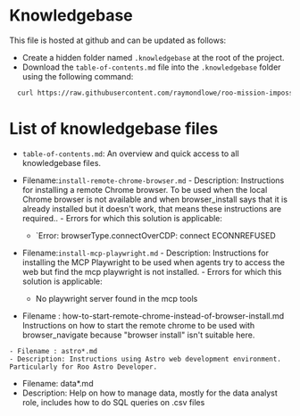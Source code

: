 # Knowledgebase

This file is hosted at github and can be updated as follows:

  - Create a hidden folder named `.knowledgebase` at the root of the project.
  - Download the `table-of-contents.md` file into the `.knowledgebase` folder using the following command:

  ```bash
    curl https://raw.githubusercontent.com/raymondlowe/roo-mission-impossible/refs/heads/main/.knowledgebase/table-of-contents.md > .knowledgebase/table-of-contents.md
   ```
   # List of knowledgebase files

   - `table-of-contents.md`: An overview and quick access to all knowledgebase files.

   - Filename:`install-remote-chrome-browser.md`
    - Description: Instructions for installing a remote Chrome browser. To be used when the local Chrome browser is not available and when browser_install says that it is already installed but it doesn't work, that means these instructions are required..
    - Errors for which this solution is applicable:
      - `Error: browserType.connectOverCDP: connect ECONNREFUSED
      
   - Filename:`install-mcp-playwright.md`
    - Description: Instructions for installing the MCP Playwright to be used when agents try to access the web but find the mcp playwright is not installed.
    - Errors for which this solution is applicable:
      - No playwright server found in the mcp tools
    
   - Filename : how-to-start-remote-chrome-instead-of-browser-install.md
    Instructions on how to start the remote chrome to be used with browser_navigate because "browser install" isn't suitable here.

    - Filename : astro*.md
    - Description: Instructions using Astro web development environment. Particularly for Roo Astro Developer.

  - Filename: data*.md
  - Description: Help on how to manage data, mostly for the data analyst role, includes how to do SQL queries on .csv files

